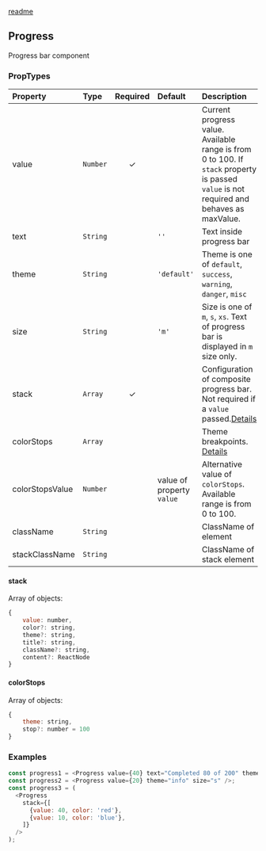 [readme](#readme)

## Progress

Progress bar component

### PropTypes

| Property        | Type     | Required | Default                   | Description                                                                                                                              |
| :-------------- | :------- | :------: | :------------------------ | :--------------------------------------------------------------------------------------------------------------------------------------- |
| value           | `Number` |    ✓     |                           | Current progress value. Available range is from 0 to 100. If `stack` property is passed `value` is not required and behaves as maxValue. |
| text            | `String` |          | `''`                      | Text inside progress bar                                                                                                                 |
| theme           | `String` |          | `'default'`               | Theme is one of `default`, `success`, `warning`, `danger`, `misc`                                                                        |
| size            | `String` |          | `'m'`                     | Size is one of `m`, `s`, `xs`. Text of progress bar is displayed in `m` size only.                                                       |
| stack           | `Array`  |    ✓     |                           | Configuration of composite progress bar. Not required if a `value` passed.[Details](#stack)                                              |
| colorStops      | `Array`  |          |                           | Theme breakpoints. [Details](#colorstops)                                                                                                |
| colorStopsValue | `Number` |          | value of property `value` | Alternative value of `colorStops`. Available range is from 0 to 100.                                                                     |
| className       | `String` |          |                           | ClassName of element                                                                                                                     |
| stackClassName  | `String` |          |                           | ClassName of stack element                                                                                                               |

#### stack

Array of objects:

```js
{
    value: number,
    color?: string,
    theme?: string,
    title?: string,
    className?: string,
    content?: ReactNode
}
```

#### colorStops

Array of objects:

```js
{
    theme: string,
    stop?: number = 100
}
```

### Examples

```js
const progress1 = <Progress value={40} text="Completed 80 of 200" theme="success" />;
const progress2 = <Progress value={20} theme="info" size="s" />;
const progress3 = (
  <Progress
    stack={[
      {value: 40, color: 'red'},
      {value: 10, color: 'blue'},
    ]}
  />
);
```
